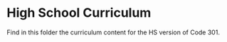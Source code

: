 # High School Curriculum

Find in this folder the curriculum content for the HS version of Code 301. 
